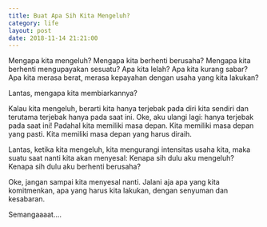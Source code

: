 ```yaml
---
title: Buat Apa Sih Kita Mengeluh?
category: life
layout: post
date: 2018-11-14 21:21:00
---
```


Mengapa kita mengeluh? Mengapa kita berhenti berusaha? Mengapa kita berhenti mengupayakan sesuatu? Apa kita lelah? Apa kita kurang sabar? Apa kita merasa berat, merasa kepayahan dengan usaha yang kita lakukan?

Lantas, mengapa kita membiarkannya?

Kalau kita mengeluh, berarti kita hanya terjebak pada diri kita sendiri dan terutama terjebak hanya pada saat ini. Oke, aku ulangi lagi: hanya terjebak pada saat ini! Padahal kita memiliki masa depan. Kita memiliki masa depan yang pasti. Kita memiliki masa depan yang harus diraih.

Lantas, ketika kita mengeluh, kita mengurangi intensitas usaha kita, maka suatu saat nanti kita akan menyesal: Kenapa sih dulu aku mengeluh? Kenapa sih dulu aku berhenti berusaha?

Oke, jangan sampai kita menyesal nanti. Jalani aja apa yang kita komitmenkan, apa yang harus kita lakukan, dengan senyuman dan kesabaran.

Semangaaaat....